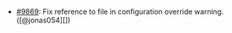 * [#9869](https://github.com/rubocop/rubocop/issues/9869): Fix reference to file in configuration override warning. ([@jonas054][])
